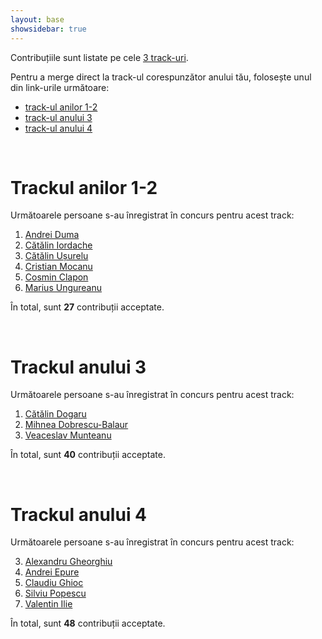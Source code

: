 ```yaml
---
layout: base
showsidebar: true
---
```


Contribuțiile sunt listate pe cele [3 track-uri][reg].

Pentru a merge direct la track-ul corespunzător anului tău, folosește unul din
link-urile următoare:

* [track-ul anilor 1-2](#trackul_anilor_12)
* [track-ul anului 3](#trackul_anului_3)
* [track-ul anului 4](#trackul_anului_4)

<div id="end">&nbsp;</div>

# Trackul anilor 1-2

Următoarele persoane s-au înregistrat în concurs pentru acest track:

1. [Andrei Duma][andrei-duma]
2. [Cătălin Iordache][catalin-iordache]
3. [Cătălin Ușurelu][catalin-usurelu]
4. [Cristian Mocanu][cristian-mocanu]
5. [Cosmin Clapon][cosmin-clapon]
6. [Marius Ungureanu][marius-ungureanu]

În total, sunt **27** contribuții acceptate.

<div id="end">&nbsp;</div>

# Trackul anului 3

Următoarele persoane s-au înregistrat în concurs pentru acest track:

1. [Cătălin Dogaru][catalin-dogaru]
2. [Mihnea Dobrescu-Balaur][mihnea-dobrescu-balaur]
3. [Veaceslav Munteanu][veaceslav-munteanu]

În total, sunt **40** contribuții acceptate.

<div id="end">&nbsp;</div>

# Trackul anului 4

Următoarele persoane s-au înregistrat în concurs pentru acest track:

3. [Alexandru Gheorghiu][alexandru-gheorghiu]
4. [Andrei Epure][andrei-epure]
2. [Claudiu Ghioc][claudiu-ghioc]
1. [Silviu Popescu][silviu-popescu]
4. [Valentin Ilie][valentin-ilie]

În total, sunt **48** contribuții acceptate.

<div id="end">&nbsp;</div>

[reg]: /regulament#structura "Regulament"

[andrei-duma]: /andrei-duma "Andrei Duma"
[catalin-iordache]: /catalin-iordache "Cătălin Iordache"
[catalin-usurelu]: /catalin-usurelu "Cătălin Ușurelu"
[cristian-mocanu]: /cristian-mocanu "Cristian Mocanu"
[cosmin-clapon]: /cosmin-clapon "Cosmin Clapon"
[marius-ungureanu]: /marius-ungureanu "Marius Ungureanu"
[catalin-dogaru]: /catalin-dogaru "Cătălin Dogaru"
[mihnea-dobrescu-balaur]: /mihnea-dobrescu-balaur "Mihnea Dobrescu-Balaur"
[veaceslav-munteanu]: /veaceslav-munteanu "Veaceslav Munteanu"
[silviu-popescu]: /silviu-popescu "Silviu Popescu"
[claudiu-ghioc]: /claudiu-ghioc "Claudiu Ghioc"
[alexandru-gheorghiu]: /alexandru-gheorghiu "Alexandru Gheorghiu"
[valentin-ilie]: /valentin-ilie "Valentin Ilie"
[andrei-epure]: /andrei-epure "Andrei Epure"
